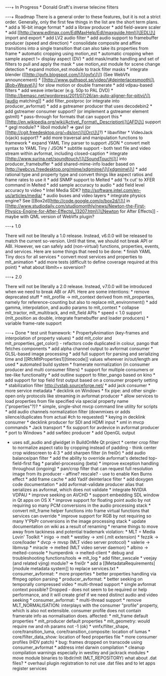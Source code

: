 ---+ In Progress \* Donald Graft's inverse telecine filters

---+ Roadmap There is a general order to these features, but it is not a
strict order. Generally, only the first few things in the list are the
short term plans. \* add a 16-bit image format \* add a libraw producer
\* add field-aware scaler \* add
\[\[http://www.edlmax.com/EdlMaxHelp/Edl/maxguide.html\]\[EDL\]\] import
and export \* add LV2 audio filter \* add audio support to framebuffer
producer (speed and direction) \* consolidate composite and affine
transitions into a single transition that can also take its properties
from frame \* automatic cropping using motion\_est \* automatic cropping
when sample aspect != display aspect (DV) \* add mask/matte handling and
set of filters to pull and apply the mask \* use motion\_est module for
scene change detection \* expand motion\_est module to track filter
masks \* integrate blender (\[\[http://gvfx.blogspot.com/\]\[gvfx\]\])
(See WebVfx announcement) \*
\[\[http://www.guthspot.se/video/\#deinterlacesmooth\]\[Bob+Weave\]\]
for slow motion or double framerate \* add vdpau-based filters \* add
weave interlacer (e.g. 50p to PAL DVD) \*
\[\[http://bemasc.net/wordpress/2011/07/26/an-auto-aligner-for-pitivi/\]\[audio
matching\]\] \* add filter\_postproc (or integrate into
producer\_avformat) \* add a gstreamer producer that uses decodebin2 \*
add gstreamer consumer support? (or implement a gstreamer element
gstmlt) \* pass-through for formats that can support this \*
\[\[http://en.wikipedia.org/wiki/Active\_Format\_Description\]\[AFD\]\]
support \* gegl module? \* liboil module? =&gt; gavl (or
\[\[http://cgit.freedesktop.org/~ds/orc\]\[Orc\]\]?) \* libavfilter \*
VideoJack (vjack) support? \* add more traversal and manipulation
functions to framework \* expand YAML Tiny parser to support JSON \*
convert melt syntax to YAML Tiny / JSON \* subtitle support - both text
file and video stream within avformat, including closed-caption \*
integrate \[\[http://www.surina.net/soundtouch/\]\[SoundTouch\]\] into
producer\_framebuffer \* add shared-mime-info loader based on
\[http://webcvs.freedesktop.org/mime/xdgmime/\]\[xdgmime\]\] \* add
rational type and property type and convert things like aspect ratios
and frame rates to use it \* add SNMP support to Melted \* add 'fx cut'
to XFER command in Melted \* add sample accuracy to audio \* add field
level accuracy to video \* Intel Media SDK?
http://software.intel.com/en-us/articles/media/ \* audio buses and video
layers \* integrate physics engine? See
\[\[Box2d\]\[http://code.google.com/p/box2d/\]\] in
\[\[http://www.studiodaily.com/studiomonthly/news/Newton-the-First-Physics-Engine-for-After-Effects\_13207.html\]\[Newton
for After Effects\]\] - maybe with QML version of WebVfx plugin?

---+ 1.0

There will not be literally a 1.0 release. Instead, v6.0.0 will be
released to match the current so-version. Until that time, we should not
break API or ABI. However, we can safely add (non-virtual) functions,
properties, events, and services. Here are some things that need to be
done: \* finish YAML Tiny docs for all services \* convert most services
and properties to mlt\_animation \* add more tests (difficult to define
coverage required at this point) \* what about libmlt++ soversion?

---+ 2.0

There will not be literally a 2.0 release. Instead, v7.0.0 will be
introduced when we need to break ABI or API. Here are some intentions:
\* remove deprecated stuff \* mlt\_profile -&gt; mlt\_context derived
from mlt\_properties, namely for reference-counting but also to replace
mlt\_environment() \* add gamma, interpolation, and audio params to
mlt\_context \* collapse mlt\_tractor, mlt\_multitrack, and mlt\_field
APIs \* speed &lt; 1.0 support (mlt\_position as double, integrate
framebuffer and loader producers) \* variable frame-rate support

---+ Done \* test unit framework: \* PropertyAnimation (key-frames and
interpolation of property values) \* add mlt\_color and
mlt\_properties\_get\_color() - refactors code duplicated in colour,
pango that fetches components \* add alpha channel output to avformat
consumer \* GLSL-based image processing \* add full support for parsing
and serializing time and \[\[RfcMltProperties1\]\[timecode\]\] values
wherever in/out/length are used \* automated build system \* framerate
normalization (in consumer producer and multi consumer filters) \*
support for multiple consumers or tee-like functionality \* add outline
support to filter\_pango based on kino \* add support for top field
first output based on a consumer property setting \* stabilization
filter http://vstab.sourceforge.net/ \* add jack consumer \* more
service metadata \* decklink on Windows \* fix pipe: and other
single-open only protocols like streaming in avformat producer \* allow
services to load properties from file specified via special property
name ("properties"?)? \* simple, single-shot mvcp command line utility
for scripts \* add audio channels normalization filter (downmixes or
adds silence/duplicates from actual \#ch to requested) \* keying in
decklink consumer \* decklink producer for SDI and HDMI input \* xml in
mvcp commands \* Jack transport \* fix support for avdevice in avformat
producer \* port to Windows \* add swfdec producer \* add OpenGL output
- uses sdl\_audio and glwidget in BuildOnMe Qt project \* center crop
filter to normalize aspect ratio by cropping instead of padding - think
center crop widescreen to 4:3 \* add sharpen filter (in frei0r) \* add
audio balance/pan filter \* add the ability to override avformat's
detected top-field-first flag \* parallel-processing (beta) \* improve
exception handling throughout (ongoing) \* pan/crop filter that can
request full resolution image from its producer - affine? rescale? - use
to enable Ken Burns effect \* add frame cache \* add Yadif deinterlace
filter \* add doxygen code documentation \* add avformat-validate
producer alias that serializes as avformat, which does not validate \*
integrate NVIDIA VDPAU \* improve seeking on AVCHD \* support embedding
SDL window in Qt apps on OS X \* improve support for floating point
audio by not requiring so many PCM conversions in the audio processing
stack \* convert mlt\_frame helper functions into frame virtual
functions that services can override \* improve support for RGB by not
requiring so many Y'PbPr conversions in the image processing stack \*
update documentation on wiki as a result of renaming \* rename things to
move away from tackiness and potential trademark violation: \* MLT =
Media Lovin' Toolkit \* inigo -&gt; melt \* westley -&gt; xml (.mlt
extension) \* fezzik -&gt; core/loader \* dvcp -&gt; mvsp (MLT video
server protocol) \* valerie -&gt; libmvsp \* miracle -&gt; melted (MLT
video server daemon) \* albino -&gt; melted-console \* humperdink -&gt;
melted-client \* debug and troubleshooting functions/tools =&gt;
mlt\_log \* add filter\_swscale \* veejay (and related vjing) module?
=&gt; frei0r \* add a \[\[MetadataRequirements\]\[module metadata
system\]\] to replace services.txt \* consumer\_avformat: \* more
properties \* better properties handling via ffmpeg option parsing \*
producer\_avformat: \* better seeking on temporally compressed video \*
multi-thread support \* single avformat context possible? Dropped - does
not seem to be required or help performance, and it will create grief if
we need distinct audio and video seeking \* consumer\_avformat: \*
multi-thread support \* remove MLT\_NORMALISATION: interplays with the
consumer "profile" property, which is also not extensible. consumer
profile does not contain framerate info as normalisation does. affected:
\* mlt\_frame default properties \* mlt\_producer default properties \*
mlt\_geometry: would require nw and nh params not -1 (ok) \*
vmfx/filter\_shape, core/transition\_luma, core/transition\_composite:
location of lumas \* core/filter\_data\_show: location of feed
properties file \* more consumer profiles (HDV patch) \* bug: frames
dropped on transcode using consumer\_avformat \* address intel darwin
compilation \* cleanup compilation warnings especially in westley and
jackrack modules \* move module binaries to libdir/mlt (MLT\_REPOSITORY)
what about .dat files? \* overhaul plugin registration to not use .dat
files and to let apps register services
